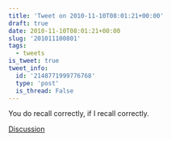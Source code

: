 ```yaml
---
title: 'Tweet on 2010-11-10T08:01:21+00:00'
draft: true
date: 2010-11-10T08:01:21+00:00
slug: '201011100801'
tags:
  - tweets
is_tweet: true
tweet_info:
  id: '2148771999776768'
  type: 'post'
  is_thread: False
---
```




You do recall correctly, if I recall correctly.

[Discussion](https://x.com/sytelus/status/2148771999776768)
